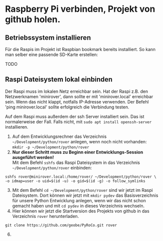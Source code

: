 # Raspberry Pi verbinden, Projekt von github holen.

## Betriebssystem installieren

Für die Raspis im Projekt ist Raspbian bookmark bereits installiert. 
So kann man selber eine passende SD-Karte erstellen:

TODO

## Raspi Dateisystem lokal einbinden

Der Raspi muss im lokalen Netz erreichbar sein. Hat der Raspi z.B. den Netzwerknamen 'minirover',
dann sollte er mit 'minirover.local' erreichbar sein.
Wenn das nicht klappt, notfalls IP-Adresse verwenden.  Der Befehl 'ping minirover.local' sollte
erfolgreich die Verbindung testen.

Auf dem Raspi muss außerdem der ssh Server installiert sein.
Das ist normalerweise der Fall. Falls nicht, mit `sudo apt install openssh-server` installieren.
1. Auf dem Entwicklungsrechner  das Verzeichnis `~/Development/python/rover` anlegen,
 wenn noch nicht vorhanden:<br/>`mkdir -p ~/Development/python/rover`
2. **Nur dieser Schritt muss zu Beginn einer Entwicklungs-Session ausgeführt werden!**<br/>
 Mit dem Befehl `sshfs` das Raspi Dateisystem in das Verzeichnis
 `~/Development/python/rover` einbinden:<br/>
 ```
 sshfs rover@minirover.local:/home/rover/ ~/Development/python/rover \
 -o idmap=user -o uid=$(id -u) -o gid=$(id -g) -o follow_symlinks
 ```
3. Mit dem Befehl `cd ~/Development/python/rover` sind wir jetzt im Raspi Dateisystem. 
 Dort können wir jetzt mit `mkdir pydev` das Basisverzeichnis für unsere Python Entwicklung anlegen,
 wenn wir das nicht schon gemacht haben und mit `cd pydev` in dieses Verzeichnis wechseln.
5. Hier können wir jetzt die Startversion des Projekts von github in das Verzeichnis `rover` herunterladen.<br/>
 ```
 git clone https://github.com/geobe/PyRoCo.git rover
 ```
6. 